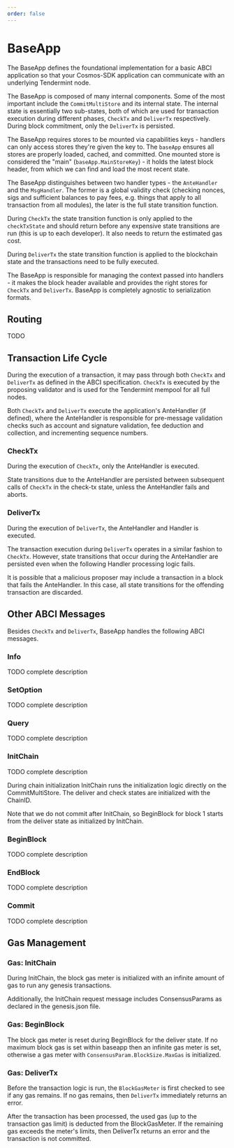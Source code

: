 ```yaml
---
order: false
---
```


# BaseApp

The BaseApp defines the foundational implementation for a basic ABCI application
so that your Cosmos-SDK application can communicate with an underlying
Tendermint node.

The BaseApp is composed of many internal components. Some of the most important
include the `CommitMultiStore` and its internal state. The internal state is
essentially two sub-states, both of which are used for transaction execution
during different phases, `CheckTx` and `DeliverTx` respectively. During block
commitment, only the `DeliverTx` is persisted.

The BaseApp requires stores to be mounted via capabilities keys - handlers can
only access stores they're given the key to. The `baseApp` ensures all stores are
properly loaded, cached, and committed. One mounted store is considered the
"main" (`baseApp.MainStoreKey`) - it holds the latest block header, from which we can find and load the
most recent state.

The BaseApp distinguishes between two handler types - the `AnteHandler` and the
`MsgHandler`. The former is a global validity check (checking nonces, sigs and
sufficient balances to pay fees, e.g. things that apply to all transaction from
all modules), the later is the full state transition function.

During `CheckTx` the state transition function is only applied to the `checkTxState`
and should return before any expensive state transitions are run
(this is up to each developer). It also needs to return the estimated gas cost.

During `DeliverTx` the state transition function is applied to the blockchain
state and the transactions need to be fully executed.

The BaseApp is responsible for managing the context passed into handlers -
it makes the block header available and provides the right stores for `CheckTx`
and `DeliverTx`. BaseApp is completely agnostic to serialization formats.

## Routing

TODO

## Transaction Life Cycle

During the execution of a transaction, it may pass through both `CheckTx` and
`DeliverTx` as defined in the ABCI specification. `CheckTx` is executed by the
proposing validator and is used for the Tendermint mempool for all full nodes.

Both `CheckTx` and `DeliverTx` execute the application's AnteHandler (if
defined), where the AnteHandler is responsible for pre-message validation
checks such as account and signature validation, fee deduction and collection,
and incrementing sequence numbers.

### CheckTx

During the execution of `CheckTx`, only the AnteHandler is executed.

State transitions due to the AnteHandler are persisted between subsequent calls
of `CheckTx` in the check-tx state, unless the AnteHandler fails and aborts.

### DeliverTx

During the execution of `DeliverTx`, the AnteHandler and Handler is executed.

The transaction execution during `DeliverTx` operates in a similar fashion to
`CheckTx`. However, state transitions that occur during the AnteHandler are
persisted even when the following Handler processing logic fails.

It is possible that a malicious proposer may include a transaction in a block
that fails the AnteHandler.  In this case, all state transitions for the
offending transaction are discarded.


## Other ABCI Messages

Besides `CheckTx` and `DeliverTx`, BaseApp handles the following ABCI messages.

### Info
TODO complete description

### SetOption
TODO complete description

### Query
TODO complete description

### InitChain
TODO complete description

During chain initialization InitChain runs the initialization logic directly on
the CommitMultiStore. The deliver and check states are initialized with the
ChainID.

Note that we do not commit after InitChain, so BeginBlock for block 1 starts
from the deliver state as initialized by InitChain.

### BeginBlock
TODO complete description

### EndBlock
TODO complete description

### Commit
TODO complete description


## Gas Management

### Gas: InitChain

During InitChain, the block gas meter is initialized with an infinite amount of
gas to run any genesis transactions.

Additionally, the InitChain request message includes ConsensusParams as
declared in the genesis.json file.

### Gas: BeginBlock

The block gas meter is reset during BeginBlock for the deliver state.  If no
maximum block gas is set within baseapp then an infinite gas meter is set,
otherwise a gas meter with `ConsensusParam.BlockSize.MaxGas` is initialized.

### Gas: DeliverTx

Before the transaction logic is run, the `BlockGasMeter` is first checked to
see if any gas remains. If no gas remains, then `DeliverTx` immediately returns
an error.

After the transaction has been processed, the used gas (up to the transaction
gas limit) is deducted from the BlockGasMeter. If the remaining gas exceeds the
meter's limits, then DeliverTx returns an error and the transaction is not
committed.
